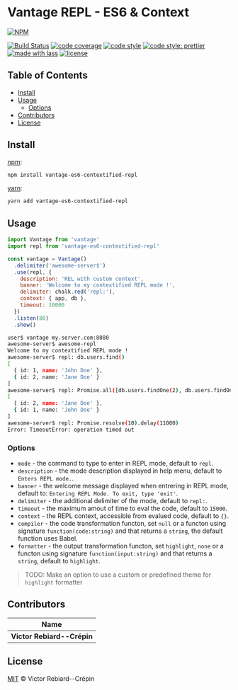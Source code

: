 # Vantage REPL - ES6 & Context

[![NPM](https://nodei.co/npm/vantage-es6-contextified-repl.png)](https://nodei.co/npm/vantage-es6-contextified-repl/)

[![Build Status](https://travis-ci.org/BlitzBanana/vantage-es6-contextified-repl.svg?branch=master)](https://travis-ci.org/BlitzBanana/vantage-es6-contextified-repl)
[![code coverage](https://img.shields.io/codecov/c/github/blitzbanana/vantage-es6-contextified-repl.svg)](https://codecov.io/gh/blitzbanana/vantage-es6-contextified-repl)
[![code style](https://img.shields.io/badge/code_style-XO-5ed9c7.svg)](https://github.com/sindresorhus/xo)
[![code style: prettier](https://img.shields.io/badge/code_style-prettier-ff69b4.svg)](https://github.com/prettier/prettier)
[![made with lass](https://img.shields.io/badge/made_with-lass-95CC28.svg)](https://lass.js.org)
[![license](https://img.shields.io/github/license/blitzbanana/vantage-es6-contextified-repl.svg)](LICENSE)


## Table of Contents

* [Install](#install)
* [Usage](#usage)
  * [Options](#options)
* [Contributors](#contributors)
* [License](#license)


## Install

[npm][]:

```sh
npm install vantage-es6-contextified-repl
```

[yarn][]:

```sh
yarn add vantage-es6-contextified-repl
```


## Usage

```js
import Vantage from 'vantage'
import repl from 'vantage-es6-contextified-repl'

const vantage = Vantage()
  .delimiter('awesome-server$')
  .use(repl, {
    description: 'REL with custom context',
    banner: 'Welcome to my contextified REPL mode !',
    delimiter: chalk.red('repl:'),
    context: { app, db },
    timeout: 10000
  })
  .listen(80)
  .show()
```

```sh
user$ vantage my.server.com:8080
awesome-server$ awesome-repl
Welcome to my contextified REPL mode !
awesome-server$ repl: db.users.find()
[
  { id: 1, name: 'John Doe' },
  { id: 2, name: 'Jane Doe' }
]
awesome-server$ repl: Promise.all([db.users.findOne(2), db.users.findOne(1)])
[
  { id: 2, name: 'Jane Doe' },
  { id: 1, name: 'John Doe' }
]
awesome-server$ repl: Promise.resolve(10).delay(11000)
Error: TimeoutError: operation timed out
```

### Options

* `mode` - the command to type to enter in REPL mode, default to `repl`.
* `description` - the mode description displayed in help menu, default to `Enters REPL mode.`.
* `banner` - the welcome message displayed when entrering in REPL mode, default to: `Entering REPL Mode. To exit, type 'exit'`.
* `delimiter` - the additional delimiter of the mode, default to `repl:`.
* `timeout` - the maximum amout of time to eval the code, default to `15000`.
* `context` - the REPL context, accessible from evalued code, default to `{}`.
* `compiler` - the code transformation functon, set `null` or a functon using signature `function(code:string)` and that returns a `string`, the default function uses Babel.
* `formatter` - the output transformation functon, set `highlight`, `none` or a functon using signature `function(input:string)` and that returns a `string`, default to `highlight`.

> TODO: Make an option to use a custom or predefined theme for `highlight` formatter


## Contributors

| Name                       |
| -------------------------- |
| **Victor Rebiard--Crépin** |


## License

[MIT](LICENSE) © Victor Rebiard--Crépin


## 

[npm]: https://www.npmjs.com/

[yarn]: https://yarnpkg.com/
